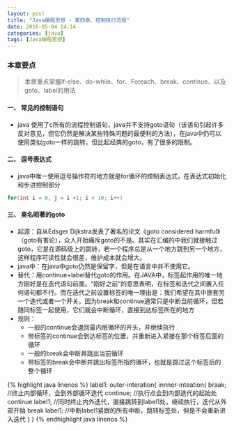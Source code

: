 ```yaml
---
layout: post
title: "Java编程思想 - 第四章、控制执行流程"
date: 2016-05-04 14:14
categories: [java]
tags: [Java编程思想]
---
```


### 本章要点

> 本章重点掌握if-else、do-while、for、Foreach、break、continue、以及goto、label的用法

#### 一、 常见的控制语句

* java 使用了c所有的流程控制语句，java并不支持goto语句（该语句引起许多反对意见，但它仍然是解决某些特殊问题的最便利的方法），在java中仍可以使用类似goto一样的跳转，但比起经典的goto，有了很多的限制。

#### 二、 逗号表达式

* java中唯一使用逗号操作符的地方就是for循环的控制表达式，在表达式初始化和步进控制部分

~~~java
for(int i = 0, j = i +1; i < 10; i++)
~~~
#### 三、 臭名昭著的goto

* 起源：自从Edsger Dijkstra发表了著名的论文《goto considered harmful》（goto有害论），众人开始痛斥goto的不是。其实在汇编的中我们就接触过goto，它是在源码级上的跳转，若一个程序总是从一个地方跳到另一个地方，这样程序可读性就会很差，维护成本就会增大。
* java中：在java中goto仍然是保留字，但是在语言中并不使用它。
* 替代：用continue+label替代goto的作用。在JAVA中，标签起作用的唯一地方刚好是在迭代语句前面。“刚好之前”的意思表明，在标签和迭代之间置入任何语句都不行。而在迭代之前设置标签的唯一理由是：我们希望在其中嵌套另一个迭代或者一个开关。因为break和continue通常只是中断当前循环，但若随同标签一起使用，它们就会中断循环，直接到达标签所在的地方
* 规则：
   * 一般的continue会退回最内层循环的开头，并继续执行
   * 带标签的continue会到达标签的位置，并重新进入紧接在那个标签后面的循环
   * 一般的break会中断并跳出当前循环
   * 带标签的break会中断并跳出标签所指的循环，也就是跳过这个标签后的整个循环

{% highlight java linenos %}
label1:
outer-interation{
	innner-inteation{
    	braak;
        //终止内部循环，会到外部循环迭代
        continue;
        //执行点会到内部迭代的起始处
        continue label1;
        //同时终止内外迭代，直接跳转到label1处，继续执行，迭代从外部开始
        break label1;
        //中断label1紧跟的所有中断，跳转标签处，但是不会重新进入迭代
    }
}
{% endhighlight java linenos %}
